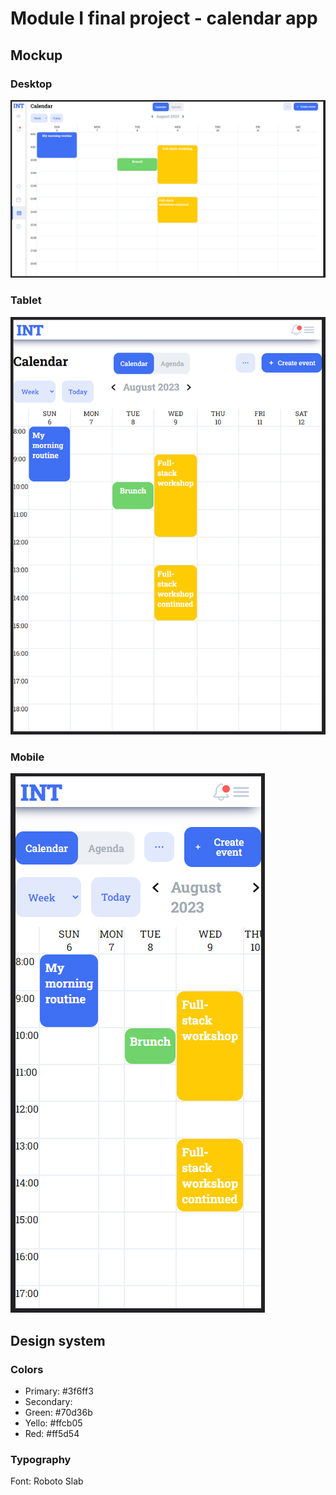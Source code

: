 # Module I final project - calendar app

## Mockup
### Desktop
![Calendar app - desktop](desktop.png)

### Tablet
![Calendar app - tablet](tablet.png)

### Mobile
![Celndar app - mobile](mobile.png)

## Design system
### Colors
* Primary: #3f6ff3
* Secondary: 
* Green: #70d36b
* Yello: #ffcb05
* Red: #ff5d54

### Typography
Font: Roboto Slab